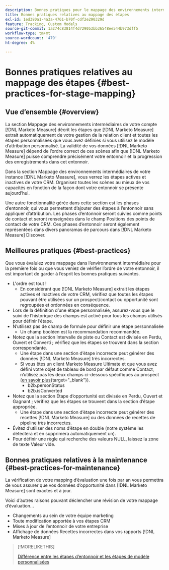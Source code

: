```yaml
---
description: Bonnes pratiques pour le mappage des environnements intermédiaires - [!DNL Marketo Measure]
title: Bonnes pratiques relatives au mappage des étapes
exl-id: 1ed380a1-4a3a-4761-b70f-cdf2e290329d
feature: Tracking, Custom Models
source-git-commit: 1a274c83814f4d729053bb36548ee544b973dff5
workflow-type: tm+mt
source-wordcount: '479'
ht-degree: 4%

---
```


# Bonnes pratiques relatives au mappage des étapes {#best-practices-for-stage-mapping}

## Vue d’ensemble {#overview}

La section Mappage des environnements intermédiaires de votre compte [!DNL Marketo Measure] décrit les étapes que [!DNL Marketo Measure] extrait automatiquement de votre gestion de la relation client et toutes les étapes personnalisées que vous avez définies si vous utilisez le modèle d’attribution personnalisé. La validité de vos données [!DNL Marketo Measure] dépend de l’ordre correct de ces scènes afin que [!DNL Marketo Measure] puisse comprendre précisément votre entonnoir et la progression des enregistrements dans cet entonnoir.

Dans la section Mappage des environnements intermédiaires de votre instance [!DNL Marketo Measure], vous verrez les étapes actives et inactives de votre CRM. Organisez toutes les scènes au mieux de vos capacités en fonction de la façon dont votre entonnoir se présente aujourd’hui.

Une autre fonctionnalité gérée dans cette section est les phases d’entonnoir, qui vous permettent d’ajouter des étapes à l’entonnoir sans appliquer d’attribution. Les phases d’entonnoir seront suivies comme points de contact et seront renseignées dans le champ Positions des points de contact de votre CRM. Ces phases d’entonnoir seront également représentées dans divers panoramas de parcours dans [!DNL Marketo Measure] Discover.

## Meilleures pratiques {#best-practices}

Que vous évaluiez votre mappage dans l’environnement intermédiaire pour la première fois ou que vous veniez de vérifier l’ordre de votre entonnoir, il est important de garder à l’esprit les bonnes pratiques suivantes.

* L&#39;ordre est tout !
   * En considérant que [!DNL Marketo Measure] extrait les étapes actives et inactives de votre CRM, vérifiez que toutes les étapes pouvant être utilisées sur un prospect/contact ou opportunité sont regroupées et ordonnées en conséquence.
* Lors de la définition d’une étape personnalisée, assurez-vous que le suivi de l’historique des champs est activé pour tous les champs utilisés pour définir l’étape.
* N’utilisez pas de champ de formule pour définir une étape personnalisée
   * Un champ booléen est la recommandation recommandée.
* Notez que la section Intervalle de piste ou Contact est divisée en Perdu, Ouvert et Converti ; vérifiez que les étapes se trouvent dans la section correspondante.
   * Une étape dans une section d’étape incorrecte peut générer des données [!DNL Marketo Measure] très incorrectes.
   * Si vous êtes un client Marketo Measure Ultimate et que vous avez défini votre objet de tableau de bord par défaut comme Contact, n’utilisez pas les deux champs ci-dessous spécifiques au prospect ([en savoir plus](/help/marketo-measure-ultimate/data-integrity-requirement.md){target="_blank"}).
      * b2b.personStatus
      * b2b.isConverted
* Notez que la section Étape d’opportunité est divisée en Perdu, Ouvert et Gagnant ; vérifiez que les étapes se trouvent dans la section d’étape appropriée.
   * Une étape dans une section d’étape incorrecte peut générer des recettes [!DNL Marketo Measure] ou des données de recettes de pipeline très incorrectes.
* Évitez d’utiliser des noms d’étape en double (notre système les détectera et en supprimera automatiquement un).
* Pour définir une règle qui recherche des valeurs NULL, laissez la zone de texte Valeur vide.

## Bonnes pratiques relatives à la maintenance {#best-practices-for-maintenance}

La vérification de votre mapping d’évaluation une fois par an vous permettra de vous assurer que vos données d’opportunité dans [!DNL Marketo Measure] sont exactes et à jour.

Voici d’autres raisons pouvant déclencher une révision de votre mappage d’évaluation...

* Changements au sein de votre équipe marketing
* Toute modification apportée à vos étapes CRM
* Mises à jour de l’entonnoir de votre entreprise
* Affichage de données Recettes incorrectes dans vos rapports [!DNL Marketo Measure]

>[!MORELIKETHIS]
>
>[Différence entre les étapes d’entonnoir et les étapes de modèle personnalisées](/help/advanced-marketo-measure-features/custom-attribution-models/custom-attribution-model-and-setup.md#the-difference-between-funnel-stages-and-custom-model-stages)
